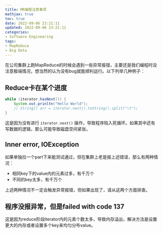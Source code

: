 ```yaml
---
title: MR编程注意事项
mathjax: true
toc: true
date: 2022-09-06 23:21:11
updated: 2022-09-06 23:21:11
categories:
- Software Engineering
tags:
- MapReduce
- Big Data
---
```

在公司集群上跑MapReduce的时候会遇到一些异常报错，主要还是我们编程时没注意极端情况，想当然的认为没有bug就能顺利运行。以下列举几种例子：

<!--more-->

## Reduce卡在某个进度
```java
while (iterator.hasNext()) {
	System.out.prinltn("Hello World");
    // String[] arr = iterator.next().toString().split("\t");
}
```
这是因为没有进行 `iterator.next()` 操作，导致程序陷入死循环。如果其中还有写数据的逻辑，那么可能导致磁盘空间紧张。

## Inner error, IOException
如果单独拉一个part下来能测试通过，但在集群上老是报上述错误，那么有两种情况：
- 相同key下的value内的元素过多，有千万个
- 不同的key太多，有千万个

上述两种情况不一定会触发异常报错，但如果出现了，请从这两个方面排查。

## 程序没报异常，但是failed with code 137
这是因为reduce阶段iterator内的元素个数太多，导致内存溢出，解决方法是设置更大的内存或者设置多个key来均匀分布value。